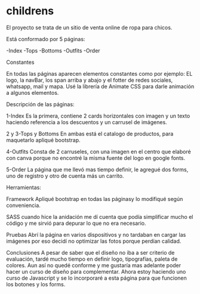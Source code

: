 # childrens



El proyecto se trata de un sitio de venta online de ropa para chicos. 

Está conformado por 5 páginas:

-Index
-Tops
-Bottoms
-Outfits
-Order

Constantes

En todas las páginas aparecen elementos constantes como por ejemplo: EL logo, la navBar, los span arriba y abajo y el fotter de redes sociales, whatsapp, mail y mapa.
Usé la librería de Animate CSS para darle animación a algunos elementos.

Descripción de las páginas:

1-Index
Es la primera, contiene 2 cards horizontales con imagen y un texto haciendo referencia a los descuentos y un carrusel de imágenes.

2 y 3-Tops y Bottoms
En ambas está el catalogo de productos, para maquetarlo apliqué bootstrap.

4-Outfits
Consta de 2 carruseles, con una imagen en el centro que elaboré con canva porque no encontré la misma fuente del logo en google fonts.

5-Order
La página que me llevó mas tiempo definir, le agregué dos forms, uno de registro y otro de cuenta más un carrito.

Herramientas:

Framework
Apliqué bootstrap en todas las páginasy lo modifiqué según conveniencia. 

SASS cuando hice la anidación me dí cuenta que podía simplificar mucho el código y me sirvió para depurar lo que no era necesario.

Pruebas
Abrí la página en varios dispositivos y no tardaban en cargar las imágenes por eso decidí no optimizar las fotos porque perdían calidad.

Conclusiones
A pesar de saber que el diseño no iba a ser criterio de evaluación, tardé mucho tiempo en definir logo, tipografías, paleta de colores.
Aun así no quedé conforme y me gustaría mas adelante poder hacer un curso de diseño para complementar.
Ahora estoy haciendo uno curso de Javascript y se lo incorporaré a esta página para que funcionen los botones y los forms.
